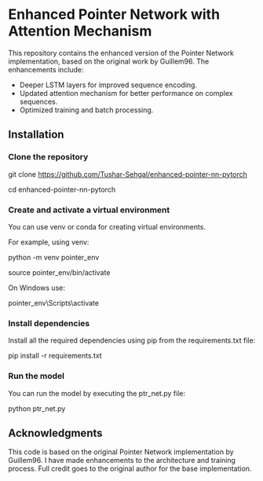 # Enhanced Pointer Network with Attention Mechanism

This repository contains the enhanced version of the Pointer Network implementation, based on the original work by Guillem96. The enhancements include:
- Deeper LSTM layers for improved sequence encoding.
- Updated attention mechanism for better performance on complex sequences.
- Optimized training and batch processing.

## Installation

### Clone the repository

git clone https://github.com/Tushar-Sehgal/enhanced-pointer-nn-pytorch

cd enhanced-pointer-nn-pytorch

### Create and activate a virtual environment

You can use venv or conda for creating virtual environments.

For example, using venv:

python -m venv pointer_env

source pointer_env/bin/activate

On Windows use:

pointer_env\\Scripts\\activate

### Install dependencies

Install all the required dependencies using pip from the requirements.txt file:

pip install -r requirements.txt

### Run the model

You can run the model by executing the ptr_net.py file:

python ptr_net.py

## Acknowledgments

This code is based on the original Pointer Network implementation by Guillem96. I have made enhancements to the architecture and training process. Full credit goes to the original author for the base implementation.
